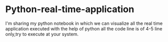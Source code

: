 # Python-real-time-application
I'm sharing my python notebook in which we can visualize all the real time application executed with the help of  python all the code line is of 4-5 line only,try to execute at your system. 
